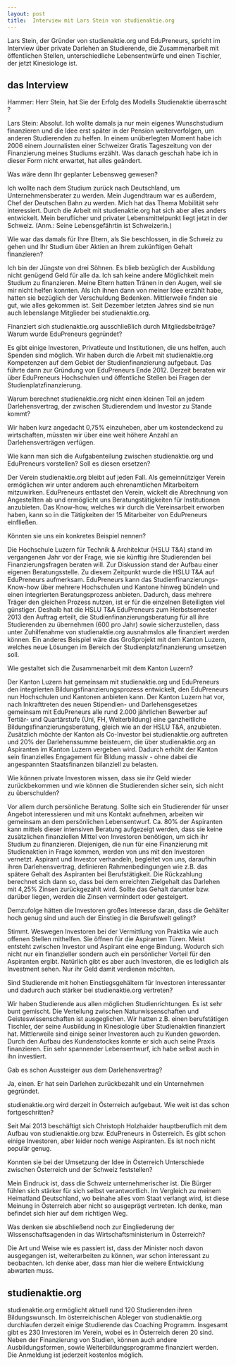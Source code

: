 ```yaml
---
layout: post
title: ￼Interview mit Lars Stein von studienaktie.org
---
```


Lars Stein, der Gründer von studienaktie.org und EduPreneurs, spricht im Interview über private Darlehen an Studierende, die Zusammenarbeit mit öffentlichen Stellen, unterschiedliche Lebensentwürfe und einen Tischler, der jetzt Kinesiologe ist.

## das Interview

Hammer: Herr Stein, hat Sie der Erfolg des Modells Studienaktie überrascht ?

Lars Stein: Absolut. Ich wollte damals ja nur mein eigenes Wunschstudium finanzieren und die Idee erst später in der Pension weiterverfolgen, um anderen Studierenden zu helfen. In einem unüberlegten Moment habe ich 2006 einem Journalisten einer Schweizer Gratis Tageszeitung von der Finanzierung meines Studiums erzählt. Was danach geschah habe ich in dieser Form nicht erwartet, hat alles geändert.

Was wäre denn Ihr geplanter Lebensweg gewesen?

Ich wollte nach dem Studium zurück nach Deutschland, um Unternehmensberater zu werden. Mein Jugendtraum war es außerdem, Chef der Deutschen Bahn zu werden. Mich hat das Thema Mobilität sehr interessiert. Durch die Arbeit mit studienaktie.org hat sich aber alles anders entwickelt. Mein beruflicher und privater Lebensmittelpunkt liegt jetzt in der Schweiz. (Anm.: Seine Lebensgefährtin ist Schweizerin.)

Wie war das damals für Ihre Eltern, als Sie beschlossen, in die Schweiz zu gehen und Ihr Studium über Aktien an Ihrem zukünftigen Gehalt finanzieren?

Ich bin der Jüngste von drei Söhnen. Es blieb bezüglich der Ausbildung nicht genügend Geld für alle da. Ich sah keine andere Möglichkeit mein Studium zu finanzieren. Meine Eltern hatten Tränen in den Augen, weil sie mir nicht helfen konnten. Als ich ihnen dann von meiner Idee erzählt habe, hatten sie bezüglich der Verschuldung Bedenken. Mittlerweile finden sie gut, wie alles gekommen ist. Seit Dezember letzten Jahres sind sie nun auch lebenslange Mitglieder bei studienaktie.org.

Finanziert sich studienaktie.org ausschließlich durch Mitgliedsbeiträge? Warum wurde EduPreneurs gegründet?

Es gibt einige Investoren, Privatleute und Institutionen, die uns helfen, auch Spenden sind möglich. Wir haben durch die Arbeit mit studienaktie.org Kompetenzen auf dem Gebiet der Studienfinanzierung aufgebaut. Das führte dann zur Gründung von EduPreneurs Ende 2012. Derzeit beraten wir über EduPreneurs Hochschulen und öffentliche Stellen bei Fragen der Studienplatzfinanzierung.

Warum berechnet studienaktie.org nicht einen kleinen Teil an jedem Darlehensvertrag, der zwischen Studierendem und Investor zu Stande kommt?

Wir haben kurz angedacht 0,75% einzuheben, aber um kostendeckend zu wirtschaften, müssten wir über eine weit höhere Anzahl an Darlehensverträgen verfügen.

Wie kann man sich die Aufgabenteilung zwischen studienaktie.org und EduPreneurs vorstellen? Soll es diesen ersetzen?

Der Verein studienaktie.org bleibt auf jeden Fall. Als gemeinnütziger Verein ermöglichen wir unter anderem auch ehrenamtlichen Mitarbeitern mitzuwirken. EduPreneurs entlastet den Verein, wickelt die Abrechnung von Angestellten ab und ermöglicht uns Beratungstätigkeiten für Institutionen anzubieten. Das Know-how, welches wir durch die Vereinsarbeit erworben haben, kann so in die Tätigkeiten der 15 Mitarbeiter von EduPreneurs einfließen.

Könnten sie uns ein konkretes Beispiel nennen?

Die Hochschule Luzern für Technik & Architektur (HSLU T&A) stand im vergangenen Jahr vor der Frage, wie sie künftig ihre Studierenden bei Finanzierungsfragen beraten will. Zur Diskussion stand der Aufbau einer eigenen Beratungsstelle. Zu diesem Zeitpunkt wurde die HSLU T&A auf EduPreneurs aufmerksam. EduPreneurs kann das Studienfinanzierungs-Know-how über mehrere Hochschulen und Kantone hinweg bündeln und einen integrierten Beratungsprozess anbieten. Dadurch, dass mehrere Träger den gleichen Prozess nutzen, ist er für die einzelnen Beteiligten viel günstiger. Deshalb hat die HSLU T&A EduPreneurs zum Herbstsemester 2013 den Auftrag erteilt, die Studienfinanzierungsberatung für all ihre Studierenden zu übernehmen (600 pro Jahr) sowie sicherzustellen, dass unter Zuhilfenahme von studienaktie.org ausnahmslos alle finanziert werden können. Ein anderes Beispiel wäre das Großprojekt mit dem Kanton Luzern, welches neue Lösungen im Bereich der Studienplatzfinanzierung umsetzen soll.

Wie gestaltet sich die Zusammenarbeit mit dem Kanton Luzern?

Der Kanton Luzern hat gemeinsam mit studienaktie.org und EduPreneurs den integrierten Bildungsfinanzierungsprozess entwickelt, den EduPreneurs nun Hochschulen und Kantonen anbieten kann. Der Kanton Luzern hat vor, nach Inkrafttreten des neuen Stipendien- und Darlehensgesetzes gemeinsam mit EduPreneurs alle rund 2.000 jährlichen Bewerber auf Tertiär- und Quartärstufe (Uni, FH, Weiterbildung) eine ganzheitliche Bildungsfinanzierungsberatung, gleich wie an der HSLU T&A, anzubieten. Zusätzlich möchte der Kanton als Co-Investor bei studienaktie.org auftreten und 20% der Darlehenssumme beisteuern, die über studienaktie.org an Aspiranten im Kanton Luzern vergeben wird. Dadurch erhöht der Kanton sein finanzielles Engagement für Bildung massiv - ohne dabei die angespannten Staatsfinanzen bilanziell zu belasten.

Wie können private Investoren wissen, dass sie ihr Geld wieder zurückbekommen und wie können die Studierenden sicher sein, sich nicht zu überschulden?

Vor allem durch persönliche Beratung. Sollte sich ein Studierender für unser Angebot interessieren und mit uns Kontakt aufnehmen, arbeiten wir gemeinsam an dem persönlichen Lebensentwurf. Ca. 80% der Aspiranten kann mittels dieser intensiven Beratung aufgezeigt werden, dass sie keine zusätzlichen finanziellen Mittel von Investoren benötigen, um sich ihr Studium zu finanzieren. Diejenigen, die nun für eine Finanzierung mit Studienaktien in Frage kommen, werden von uns mit den Investoren vernetzt. Aspirant und Investor verhandeln, begleitet von uns, daraufhin ihren Darlehensvertrag, definieren Rahmenbedingungen wie z.B. das spätere Gehalt des Aspiranten bei Berufstätigkeit. Die Rückzahlung berechnet sich dann so, dass bei dem erreichten Zielgehalt das Darlehen mit 4,25% Zinsen zurückgezahlt wird. Sollte das Gehalt darunter bzw. darüber liegen, werden die Zinsen vermindert oder gesteigert.

Demzufolge hätten die Investoren großes Interesse daran, dass die Gehälter hoch genug sind und auch der Einstieg in die Berufswelt gelingt?

Stimmt. Weswegen Investoren bei der Vermittlung von Praktika wie auch offenen Stellen mithelfen. Sie öffnen für die Aspiranten Türen. Meist entsteht zwischen Investor und Aspirant eine enge Bindung. Wodurch sich nicht nur ein finanzieller sondern auch ein persönlicher Vorteil für den Aspiranten ergibt. Natürlich gibt es aber auch Investoren, die es lediglich als Investment sehen. Nur ihr Geld damit verdienen möchten.

Sind Studierende mit hohen Einstiegsgehältern für Investoren interessanter und dadurch auch stärker bei studienaktie.org vertreten?

Wir haben Studierende aus allen möglichen Studienrichtungen. Es ist sehr bunt gemischt. Die Verteilung zwischen Naturwissenschaften und Geisteswissenschaften ist ausgeglichen. Wir hatten z.B. einen berufstätigen Tischler, der seine Ausbildung in Kinesiologie über Studienaktien finanziert hat. Mittlerweile sind einige seiner Investoren auch zu Kunden geworden. Durch den Aufbau des Kundenstockes konnte er sich auch seine Praxis finanzieren. Ein sehr spannender Lebensentwurf, ich habe selbst auch in ihn investiert.

Gab es schon Aussteiger aus dem Darlehensvertrag?

Ja, einen. Er hat sein Darlehen zurückbezahlt und ein Unternehmen gegründet.

studienaktie.org wird derzeit in Österreich aufgebaut. Wie weit ist das  schon fortgeschritten?

Seit Mai 2013 beschäftigt sich Christoph Holzhaider hauptberuflich mit dem Aufbau von studienaktie.org bzw. EduPreneurs in Österreich.  Es gibt schon einige Investoren, aber leider noch wenige Aspiranten. Es ist noch nicht populär genug.

Konnten sie bei der Umsetzung der Idee in Österreich Unterschiede zwischen Österreich und der Schweiz feststellen?

Mein Eindruck ist, dass die Schweiz unternehmerischer ist. Die Bürger fühlen sich stärker für sich selbst verantwortlich. Im Vergleich zu meinem Heimatland Deutschland, wo beinahe alles vom Staat verlangt wird, ist diese Meinung in Österreich aber nicht so ausgeprägt vertreten. Ich denke, man befindet sich hier auf dem richtigen Weg.

Was denken sie abschließend noch zur Eingliederung der Wissenschaftsagenden in das Wirtschaftsministerium in Österreich?

Die Art und Weise wie es passiert ist, dass der Minister noch davon ausgegangen ist, weiterarbeiten zu können, war schon interessant zu beobachten. Ich denke aber, dass man hier die weitere Entwicklung abwarten muss.

## studienaktie.org

studienaktie.org ermöglicht aktuell rund 120 Studierenden ihren Bildungswunsch. Im österreichischen Ableger von studienaktie.org durchlaufen derzeit einige Studierende das Coaching Programm. Insgesamt gibt es 230 Investoren im Verein, wobei es in Österreich deren 20 sind. Neben der Finanzierung von Studien, können auch andere Ausbildungsformen, sowie Weiterbildungsprogramme finanziert werden. Die Anmeldung ist jederzeit kostenlos möglich.